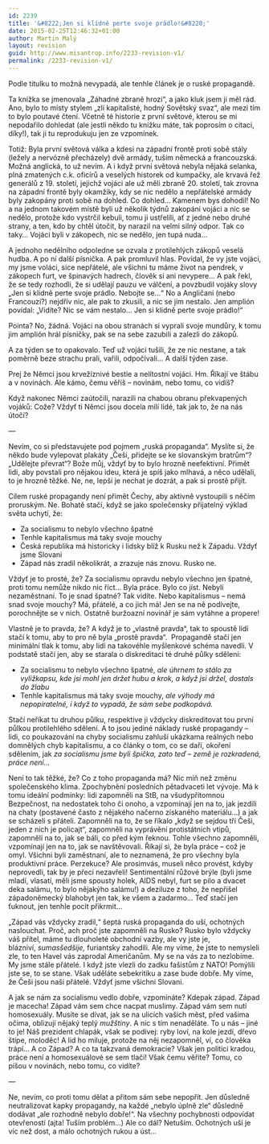 ```yaml
---
id: 2239
title: '&#8222;Jen si klidně perte svoje prádlo!&#8220;'
date: 2015-02-25T12:46:32+01:00
author: Martin Malý
layout: revision
guid: http://www.misantrop.info/2233-revision-v1/
permalink: /2233-revision-v1/
---
```

Podle titulku to možná nevypadá, ale tenhle článek je o ruské propagandě.

<!--more-->

Ta knížka se jmenovala &#8222;Záhadné zbraně hrozí&#8220;, a jako kluk jsem ji měl rád. Ano, bylo to místy stylem &#8222;zlí kapitalisté, hodný Sovětský svaz&#8220;, ale mezi tím to bylo poutavé čtení. Včetně té historie z první světové, kterou se mi nepodařilo dohledat (ale jestli někdo tu knížku máte, tak poprosím o citaci, díky!), tak ji tu reprodukuju jen ze vzpomínek.

Totiž: Byla první světová válka a kdesi na západní frontě proti sobě stály (ležely a nervózně přecházely) dvě armády, tuším německá a francouzská. Možná anglická, to už nevím. A i když první světová nebyla nějaká selanka, plná zmatených c.k. oficírů a veselých historek od kumpačky, ale krvavá řež generálů z 19. století, jejichž vojáci ale už měli zbraně 20. století, tak zrovna na západní frontě byly okamžiky, kdy se nic nedělo a nepřátelské armády byly zakopány proti sobě na dohled. Co dohled&#8230; Kamenem bys dohodil! No a na jednom takovém místě byli už několik týdnů zakopáni vojáci a nic se nedělo, protože kdo vystrčil kebuli, tomu ji ustřelili, ať z jedné nebo druhé strany, a ten, kdo by chtěl útočit, by narazil na velmi silný odpor. Tak co taky&#8230; Vojáci byli v zákopech, nic se nedělo, jen tupá nuda&#8230;

A jednoho nedělního odpoledne se ozvala z protilehlých zákopů veselá hudba. A po ní další písnička. A pak promluvil hlas. Povídal, že vy jste vojáci, my jsme voláci, sice nepřátelé, ale všichni tu máme život na pendrek, v zákopech furt, ve špinavých hadrech, člověk si ani nevypere&#8230; A pak řekl, že se tedy rozhodli, že si udělají pauzu ve válčení, a povzbudil vojáky slovy &#8222;Jen si klidně perte svoje prádlo. Nebojte se&#8230;&#8220; No a Angličani (nebo Francouzi?) nejdřív nic, ale pak to zkusili, a nic se jim nestalo. Jen amplión povídal: &#8222;Vidíte? Nic se vám nestalo&#8230; Jen si klidně perte svoje prádlo!&#8220;

Pointa? No, žádná. Vojáci na obou stranách si vyprali svoje mundůry, k tomu jim amplión hrál písničky, pak se na sebe zazubili a zalezli do zákopů.

A za týden se to opakovalo. Teď už vojáci tušili, že ze nic nestane, a tak poměrně beze strachu prali, vařili, odpočívali&#8230; A další týden zase.

Prej že Němci jsou krvežíznivé bestie a nelítostní vojáci. Hm. Říkají ve štábu a v novinách. Ale kámo, čemu věříš &#8211; novinám, nebo tomu, co vidíš?

Když nakonec Němci zaútočili, narazili na chabou obranu překvapených vojáků: Cože? Vždyť ti Němci jsou docela milí lidé, tak jak to, že na nás útočí?

&#8212;

Nevím, co si představujete pod pojmem &#8222;ruská propaganda&#8220;. Myslíte si, že někdo bude vylepovat plakáty &#8222;Češi, přidejte se ke slovanským bratrům&#8220;? &#8222;Udělejte převrat&#8220;? Bože můj, vždyť by to bylo hrozně neefektivní. Přimět lidi, aby povstali pro nějakou ideu, která je spíš jako mlhavá, a něco udělali, to je hrozně těžké. Ne, ne, lepší je nechat je dozrát, a pak si prostě přijít.

Cílem ruské propagandy není přimět Čechy, aby aktivně vystoupili s něčím proruským. Ne. Bohatě stačí, když se jako společensky přijatelný výklad světa uchytí, že:

  * Za socialismu to nebylo všechno špatné
  * Tenhle kapitalismus má taky svoje mouchy
  * Česká republika má historicky i lidsky blíž k Rusku než k Západu. Vždyť jsme Slovani
  * Západ nás zradil několikrát, a zrazuje nás znovu. Rusko ne.

Vždyť je to prosté, že? Za socialismu opravdu nebylo všechno jen špatné, proti tomu nemůže nikdo nic říct&#8230; Byla práce. Bylo co jíst. Nebyli nezaměstnaní. To je snad špatné? Tak vidíte. Nebo kapitalismus &#8211; nemá snad svoje mouchy? Má, přátelé, a co jich má! Jen se na ně podívejte, porochnějte se v nich. Ostatně buržoazní novinář je sám vytáhne a propere!

Vlastně je to pravda, že? A když je to &#8222;vlastně pravda&#8220;, tak to spoustě lidí stačí k tomu, aby to pro ně byla &#8222;prostě pravda&#8220;.  Propagandě stačí jen minimální tlak k tomu, aby lidi na takovéhle myšlenkové schéma navedli. V podstatě stačí jen, aby se starala o diskreditaci té druhé půlky sdělení:

  * Za socialismu to nebylo všechno špatné, _ale úhrnem to stálo za vyližkapsu, kde jsi mohl jen držet hubu a krok, a když jsi držel, dostals do žlabu_
  * Tenhle kapitalismus má taky svoje mouchy, _ale výhody má nepopiratelné, i když to vypadá, že sám sebe podkopává._

Stačí neříkat tu druhou půlku, respektive ji vždycky diskreditovat tou první půlkou protilehlého sdělení. A to jsou jediné náklady ruské propagandy &#8211; lidi, co poukazování na chyby socialismu zahluší ukázkama reálných nebo domnělých chyb kapitalismu, a co články o tom, co se daří, okoření sdělením, jak _za socialismu jsme byli špička, zato teď &#8211; země je rozkradená, práce není&#8230;_

Není to tak těžké, že? Co z toho propaganda má? Nic míň než změnu společenského klima. Zpochybnění posledních pětadvaceti let vývoje. Má k tomu ideální podmínky: lidi zapomněli na StB, na všudypřítomnou Bezpečnost, na nedostatek toho či onoho, a vzpomínají jen na to, jak jezdili na chaty (postavené často z nějakého načerno získaného materiálu&#8230;) a jak se scházeli s přáteli. Zapomněli na to, že se říkalo &#8222;když se sejdou tři Češi, jeden z nich je policajt&#8220;, zapomněli na vyprávění protistátních vtipů, zapomněli na to, jak se báli, co před kým řeknou. Tohle všechno zapomněli, vzpomínají jen na to, jak se navštěvovali. Říkají si, že byla práce &#8211; což je omyl. Všichni byli zaměstnaní, ale to neznamená, že pro všechny byla produktivní práce. Perzekuce? Ale prosimvás, museli něco provést, kdyby neprovedli, tak by je přeci nezavřeli! Sentimentální růžové brýle (byli jsme mladí, vlasatí, měli jsme spousty holek, AIDS nebyl, furt se pilo a dvacet deka salámu, to bylo nějakýho salámu!) a deziluze z toho, že nepřišel západoněmecký blahobyt jen tak, ke všem a zadarmo&#8230; Teď stačí jen ťuknout, jen tenhle pocit přikrmit&#8230;

&#8222;Západ vás vždycky zradil,&#8220; šeptá ruská propaganda do uší, ochotných naslouchat. Proč, ach proč jste zapomněli na Rusko? Rusko bylo vždycky váš přítel, máme tu dlouholeté obchodní vazby, ale vy jste je, blázniví, _sumasšedšije,_ furiantsky zahodili. Ale my víme, že jste to nemysleli zle, to ten Havel vás zaprodal Američanům. My se na vás za to nezlobíme. My jsme stále přátelé. I když jste vlezli do zadku fašistům z NATO! Pomýlili jste se, to se stane. Však uděláte sebekritiku a zase bude dobře. My víme, že Češi jsou naši přátelé. Vždyť jsme všichni Slovani.

A jak se nám za socialismu vedlo dobře, vzpomínáte? Kdepak západ. Západ je macecha! Západ vám sem chce nacpat muslimy. Západ vám sem nutí homosexuály. Musíte se dívat, jak se na ulicích vašich měst, před vašima očima, oblizují nějaký teplý _mužštiny_. A nic s tím nenaděláte. To u nás &#8211; jiné to je! Náš prezident chlapák, však se podívej: ryby loví, na kole jezdí, dřevo štípe, moloděc! A lid ho miluje, protože na něj nezapomněl, ví, co člověka trápí&#8230; A co Západ? A co ta takzvaná demokracie? Však jen politici kradou, práce není a homosexuálové se sem tlačí! Však čemu věříte? Tomu, co píšou v novinách, nebo tomu, co vidíte?

&#8212;

Ne, nevím, co proti tomu dělat a přitom sám sebe nepopřít. Jen důsledně neutralizovat kapky propagandy, na každé &#8222;nebylo úplně zle&#8220; důsledně dodávat &#8222;ale rozhodně nebylo dobře!&#8220;. Na všechny pochybnosti odpovídat otevřeností (ajta! Tuším problém&#8230;) Ale co dál? Netuším. Ochotných uší je víc než dost, a málo ochotných rukou a úst&#8230;